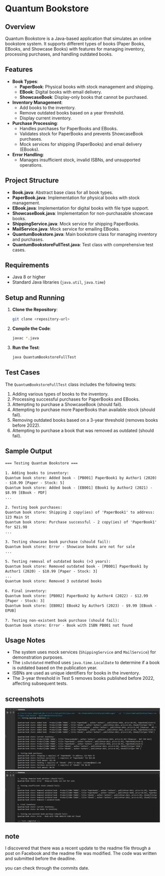# Quantum Bookstore

## Overview

Quantum Bookstore is a Java-based application that simulates an online bookstore system. It supports different types of books (Paper Books, EBooks, and Showcase Books) with features for managing inventory, processing purchases, and handling outdated books.

## Features

- **Book Types**:
  - **PaperBook**: Physical books with stock management and shipping.
  - **EBook**: Digital books with email delivery.
  - **ShowcaseBook**: Display-only books that cannot be purchased.
- **Inventory Management**:
  - Add books to the inventory.
  - Remove outdated books based on a year threshold.
  - Display current inventory.
- **Purchase Processing**:
  - Handles purchases for PaperBooks and EBooks.
  - Validates stock for PaperBooks and prevents ShowcaseBook purchases.
  - Mock services for shipping (PaperBooks) and email delivery (EBooks).
- **Error Handling**:
  - Manages insufficient stock, invalid ISBNs, and unsupported operations.

## Project Structure

- **Book.java**: Abstract base class for all book types.
- **PaperBook.java**: Implementation for physical books with stock management.
- **EBook.java**: Implementation for digital books with file type support.
- **ShowcaseBook.java**: Implementation for non-purchasable showcase books.
- **ShippingService.java**: Mock service for shipping PaperBooks.
- **MailService.java**: Mock service for emailing EBooks.
- **QuantumBookstore.java**: Main bookstore class for managing inventory and purchases.
- **QuantumBookstoreFullTest.java**: Test class with comprehensive test cases.

## Requirements

- Java 8 or higher
- Standard Java libraries (`java.util`, `java.time`)

## Setup and Running

1. **Clone the Repository**:
   ```bash
   git clone <repository-url>
   ```
2. **Compile the Code**:
   ```bash
   javac *.java
   ```
3. **Run the Test**:
   ```bash
   java QuantumBookstoreFullTest
   ```

## Test Cases

The `QuantumBookstoreFullTest` class includes the following tests:

1. Adding various types of books to the inventory.
2. Processing successful purchases for PaperBooks and EBooks.
3. Attempting to purchase a ShowcaseBook (should fail).
4. Attempting to purchase more PaperBooks than available stock (should fail).
5. Removing outdated books based on a 3-year threshold (removes books before 2022).
6. Attempting to purchase a book that was removed as outdated (should fail).

## Sample Output

```
=== Testing Quantum Bookstore ===

1. Adding books to inventory:
Quantum book store: Added book - [PB001] PaperBook1 by Author1 (2020) - $10.99 [Paper - Stock: 5]
Quantum book store: Added book - [EB001] EBook1 by Author2 (2021) - $8.99 [EBook - PDF]
...

2. Testing book purchases:
Quantum book store: Shipping 2 copy(ies) of 'PaperBook1' to address: 123 Main St
Quantum book store: Purchase successful - 2 copy(ies) of 'PaperBook1' for $21.98
...

3. Testing showcase book purchase (should fail):
Quantum book store: Error - Showcase books are not for sale
...

5. Testing removal of outdated books (>3 years):
Quantum book store: Removed outdated book - [PB001] PaperBook1 by Author1 (2020) - $10.99 [Paper - Stock: 3]
...
Quantum book store: Removed 3 outdated books

6. Final inventory:
Quantum book store: [PB002] PaperBook2 by Author4 (2022) - $12.99 [Paper - Stock: 3]
Quantum book store: [EB002] EBook2 by Author5 (2023) - $9.99 [EBook - EPUB]

7. Testing non-existent book purchase (should fail):
Quantum book store: Error - Book with ISBN PB001 not found
```

## Usage Notes

- The system uses mock services (`ShippingService` and `MailService`) for demonstration purposes.
- The `isOutdated` method uses `java.time.LocalDate` to determine if a book is outdated based on the publication year.
- ISBNs are used as unique identifiers for books in the inventory.
- The 3-year threshold in Test 5 removes books published before 2022, affecting subsequent tests.

## screenshots

![alt text](screen1.png)
![alt text](screen2.png)

## note

I discovered that there was a recent update to the readme file through a post on Facebook and the readme file was modified.
The code was written and submitted before the deadline.

you can check through the commits date.
